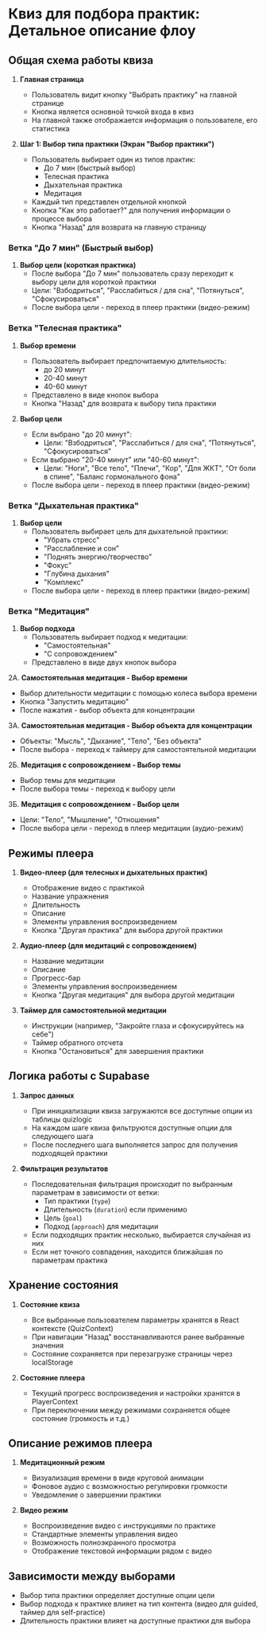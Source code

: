 # Квиз для подбора практик: Детальное описание флоу

## Общая схема работы квиза

1. **Главная страница**
   - Пользователь видит кнопку "Выбрать практику" на главной странице
   - Кнопка является основной точкой входа в квиз
   - На главной также отображается информация о пользователе, его статистика

2. **Шаг 1: Выбор типа практики (Экран "Выбор практики")**
   - Пользователь выбирает один из типов практик:
     - До 7 мин (быстрый выбор)
     - Телесная практика
     - Дыхательная практика
     - Медитация
   - Каждый тип представлен отдельной кнопкой
   - Кнопка "Как это работает?" для получения информации о процессе выбора
   - Кнопка "Назад" для возврата на главную страницу

### Ветка "До 7 мин" (Быстрый выбор)
1. **Выбор цели (короткая практика)**
   - После выбора "До 7 мин" пользователь сразу переходит к выбору цели для короткой практики
   - Цели: "Взбодриться", "Расслабиться / для сна", "Потянуться", "Сфокусироваться"
   - После выбора цели - переход в плеер практики (видео-режим)

### Ветка "Телесная практика"
1. **Выбор времени**
   - Пользователь выбирает предпочитаемую длительность:
     - до 20 минут
     - 20-40 минут
     - 40-60 минут
   - Представлено в виде кнопок выбора
   - Кнопка "Назад" для возврата к выбору типа практики

2. **Выбор цели**
   - Если выбрано "до 20 минут":
     - Цели: "Взбодриться", "Расслабиться / для сна", "Потянуться", "Сфокусироваться"
   - Если выбрано "20-40 минут" или "40-60 минут":
     - Цели: "Ноги", "Все тело", "Плечи", "Кор", "Для ЖКТ", "От боли в спине", "Баланс гормонального фона"
   - После выбора цели - переход в плеер практики (видео-режим)

### Ветка "Дыхательная практика"
1. **Выбор цели**
   - Пользователь выбирает цель для дыхательной практики:
     - "Убрать стресс"
     - "Расслабление и сон"
     - "Поднять энергию/творчество"
     - "Фокус"
     - "Глубина дыхания"
     - "Комплекс"
   - После выбора цели - переход в плеер практики (видео-режим)

### Ветка "Медитация"
1. **Выбор подхода**
   - Пользователь выбирает подход к медитации:
     - "Самостоятельная"
     - "С сопровождением"
   - Представлено в виде двух кнопок выбора

2А. **Самостоятельная медитация - Выбор времени**
   - Выбор длительности медитации с помощью колеса выбора времени
   - Кнопка "Запустить медитацию"
   - После нажатия - выбор объекта для концентрации

3А. **Самостоятельная медитация - Выбор объекта для концентрации**
   - Объекты: "Мысль", "Дыхание", "Тело", "Без объекта"
   - После выбора - переход к таймеру для самостоятельной медитации

2Б. **Медитация с сопровождением - Выбор темы**
   - Выбор темы для медитации
   - После выбора темы - переход к выбору цели

3Б. **Медитация с сопровождением - Выбор цели**
   - Цели: "Тело", "Мышление", "Отношения"
   - После выбора цели - переход в плеер медитации (аудио-режим)

## Режимы плеера

1. **Видео-плеер (для телесных и дыхательных практик)**
   - Отображение видео с практикой
   - Название упражнения
   - Длительность
   - Описание
   - Элементы управления воспроизведением
   - Кнопка "Другая практика" для выбора другой практики

2. **Аудио-плеер (для медитаций с сопровождением)**
   - Название медитации
   - Описание
   - Прогресс-бар
   - Элементы управления воспроизведением
   - Кнопка "Другая медитация" для выбора другой медитации

3. **Таймер для самостоятельной медитации**
   - Инструкции (например, "Закройте глаза и сфокусируйтесь на себе")
   - Таймер обратного отсчета
   - Кнопка "Остановиться" для завершения практики

## Логика работы с Supabase

1. **Запрос данных**
   - При инициализации квиза загружаются все доступные опции из таблицы quizlogic
   - На каждом шаге квиза фильтруются доступные опции для следующего шага
   - После последнего шага выполняется запрос для получения подходящей практики

2. **Фильтрация результатов**
   - Последовательная фильтрация происходит по выбранным параметрам в зависимости от ветки:
     - Тип практики (`type`)
     - Длительность (`duration`) если применимо
     - Цель (`goal`)
     - Подход (`approach`) для медитации
   - Если подходящих практик несколько, выбирается случайная из них
   - Если нет точного совпадения, находится ближайшая по параметрам практика

## Хранение состояния

1. **Состояние квиза**
   - Все выбранные пользователем параметры хранятся в React контексте (QuizContext)
   - При навигации "Назад" восстанавливаются ранее выбранные значения
   - Состояние сохраняется при перезагрузке страницы через localStorage

2. **Состояние плеера**
   - Текущий прогресс воспроизведения и настройки хранятся в PlayerContext
   - При переключении между режимами сохраняется общее состояние (громкость и т.д.)

## Описание режимов плеера

1. **Медитационный режим**
   - Визуализация времени в виде круговой анимации
   - Фоновое аудио с возможностью регулировки громкости
   - Уведомление о завершении практики

2. **Видео режим**
   - Воспроизведение видео с инструкциями по практике
   - Стандартные элементы управления видео
   - Возможность полноэкранного просмотра
   - Отображение текстовой информации рядом с видео

## Зависимости между выборами

- Выбор типа практики определяет доступные опции цели
- Выбор подхода к практике влияет на тип контента (видео для guided, таймер для self-practice)
- Длительность практики влияет на доступные практики для выбора 